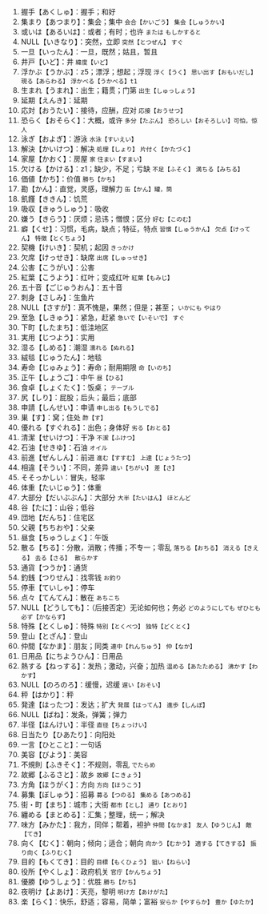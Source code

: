 1.  握手【あくしゅ】：握手；和好
2.  集まり【あつまり】：集会；集中 `会合【かいごう】` `集会【しゅうかい】`　
3.  或いは【あるいは】：或者；有时；也许 `または` `もしかすると`　
4.  NULL【いきなり】：突然，立即 `突然【とつぜん】` `すぐ`　
5.  一旦【いったん】：一旦，既然；姑且，暂且
6.  井戸【いど】：井 `緯度【いど】`
7.  浮かぶ【うかぶ】：z5；漂浮；想起；浮现 `浮く【うく】` `思い出す【おもいだし】` `現る【あらわる】` `浮かべる【うかべる】t1`
8.  生まれ【うまれ】：出生；籍贯；门第 `出生【しゅっしょう】`
9.  延期【えんき】：延期
10. 応対【おうたい】：接待，应酬，应对 `応接【おうせつ】`
11. 恐らく【おそらく】：大概，或许 `多分【たぶん】` `恐ろしい【おそろしい】可怕，惊人`
12. 泳ぎ【およぎ】：游泳 `水泳【すいえい】`
13. 解決【かいけつ】：解决 `処理【しょり】` `片付く【かたづく】`
14. 家屋【かおく】：房屋 `家` `住まい【すまい】`
15. 欠ける【かける】：z1；缺少，不足；亏缺 `不足【ふそく】` `満ちる【みちる】`
16. 価値【かち】：价值 `勝ち【かち】`
17. 勘【かん】：直觉，灵感，理解力 `缶【かん】罐，筒`
18. 飢饉【ききん】：饥荒
19. 吸収【きゅうしゅう】：吸收
20. 嫌う【きらう】：厌烦；忌讳；憎恨；区分 `好む【このむ】`
21. 癖【くせ】：习惯，毛病，缺点；特征，特点 `習慣【しゅうかん】` `欠点【けってん】` `特徴【とくちょう】`
22. 契機【けいき】：契机；起因 `きっかけ`
23. 欠席【けっせき】：缺席 `出席【しゅっせき】`
24. 公害【こうがい】：公害
25. 紅葉【こうよう】：红叶；变成红叶 `紅葉【もみじ】`
26. 五十音【ごじゅうおん】：五十音
27. 刺身【さしみ】：生鱼片
28. NULL【さすが】：真不愧是，果然；但是；甚至； `いかにも` `やはり`
29. 至急【しきゅう】：紧急，赶紧 `急いで【いそいで】` `すぐ`
30. 下町【したまち】：低洼地区
31. 実用【じつよう】：实用
32. 湿る【しめる】：潮湿 `濡れる【ぬれる】`
33. 絨毯【じゅうたん】：地毯
34. 寿命【じゅみょう】：寿命；耐用期限 `命【いのち】`
35. 正午【しょうご】：中午 `昼【ひる】`
36. 食卓【しょくたく】：饭桌； `テーブル`
37. 尻【しり】：屁股；后头；最后；底部
38. 申請【しんせい】：申请 `申し出る【もうしでる】`
39. 巣【す】：窝；住处 `酢【す】`
40. 優れる【すぐれる】：出色；身体好 `劣る【おとる】`
41. 清潔【せいけつ】：干净 `不潔【ふけつ】`
42. 石油【せきゆ】：石油 `オイル`
43. 前進【ぜんしん】：前进 `進む【すすむ】` `上達【じょうたつ】`
44. 相違【そうい】：不同，差异 `違い【ちがい】` `差【さ】`
45. そそっかしい：冒失，轻率
46. 体重【たいじゅう】：体重
47. 大部分【だいぶぶん】：大部分 `大半【たいはん】` `ほとんど`
48. 谷【たに】：山谷；低谷
49. 団地【だんち】：住宅区
50. 父親【ちちおや】：父亲 
51. 昼食【ちゅうしょく】：午饭 
52. 散る【ちる】：分散，消散；传播；不专一；零乱 `落ちる【おちる】` `消える【きえる】` `去る【さる】`　`散らかす`
53. 通貨【つうか】：通货
54. 釣銭【つりせん】：找零钱 `お釣り`
55. 停車【ていしゃ】：停车
56. 点々【てんてん】：散在 `あちこち`
57. NULL【どうしても】：（后接否定）无论如何也；务必 `どのようにしても` `ぜひとも` `必ず【かならず】`
58. 特殊【とくしゅ】：特殊 `特別【とくべつ】` `独特【どくとく】`
59. 登山【とざん】：登山
60. 仲間【なかま】：朋友；同类 `連中【れんちゅう】` `仲【なか】`
61. 日用品【にちようひん】：日用品
62. 熱する【ねっする】：发热；激动，兴奋；加热 `温める【あたためる】` `沸かす【わかす】`
63. NULL【のろのろ】：缓慢，迟缓 `遅い【おそい】`
64. 秤【はかり】：秤
65. 発達【はったつ】：发达；扩大 `発展【はってん】` `進歩【しんぽ】`
66. NULL【ばね】：发条，弹簧；弹力
67. 半径【はんけい】：半径 `直径【ちょっけい】`
68. 日当たり【ひあたり】：向阳处
69. 一言【ひとこと】：一句话
70. 美容【びよう】：美容
71. 不規則【ふきそく】：不规则，零乱 `でたらめ`
72. 故郷【ふるさと】：故乡 `故郷【こきょう】`
73. 方角【ほうがく】：方向 `方向【ほうこう】`
74. 募集【ぼしゅう】：招募 `募る【つのる】` `集める【あつめる】`
75. 街・町【まち】：城市；大街 `都市【とし】` `通り【とおり】`
76. 纏める【まとめる】：汇集；整理，统一；解决
77. 味方【みかた】：我方，同伴；帮着，袒护 `仲間【なかま】` `友人【ゆうじん】` `敵【てき】`
78. 向く【むく】：朝向；倾向；适合；朝向 `向かう【むかう】` `適する【てきする】` `振り向く【ふりむく】`
79. 目的【もくてき】：目的 `目標【もくひょう】` `狙い【ねらい】`
80. 役所【やくしょ】：政府机关 `官庁【かんちょう】`
81. 優勝【ゆうしょう】：优胜 `勝ち【かち】`
82. 夜明け【よあけ】：天亮，黎明 `明け方【あけがた】`
83. 楽【らく】：快乐，舒适；容易，简单；富裕 `安らか【やすらか】` `豊か【ゆたか】`